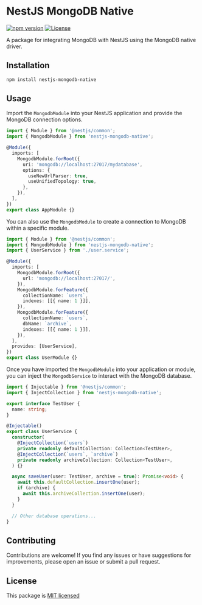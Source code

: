# NestJS MongoDB Native

[![npm version](https://badge.fury.io/js/nestjs-mongodb-native.svg)](https://badge.fury.io/js/nestjs-mongodb-native)
[![License](https://img.shields.io/github/license/Llirik1337/nestjs-mongodb-native)](https://github.com/Llirik1337/nestjs-mongodb-native/blob/master/LICENSE)

A package for integrating MongoDB with NestJS using the MongoDB native driver.

## Installation

```bash
npm install nestjs-mongodb-native
```

## Usage

Import the `MongodbModule` into your NestJS application and provide the MongoDB connection options.

```typescript
import { Module } from '@nestjs/common';
import { MongodbModule } from 'nestjs-mongodb-native';

@Module({
  imports: [
    MongodbModule.forRoot({
      uri: 'mongodb://localhost:27017/mydatabase',
      options: {
        useNewUrlParser: true,
        useUnifiedTopology: true,
      },
    }),
  ],
})
export class AppModule {}
```

You can also use the `MongodbModule` to create a connection to MongoDB within a specific module.

```typescript
import { Module } from '@nestjs/common';
import { MongodbModule } from 'nestjs-mongodb-native';
import { UserService } from './user.service';

@Module({
  imports: [
    MongodbModule.forRoot({
      url: 'mongodb://localhost:27017/',
    }),
    MongodbModule.forFeature({
      collectionName: `users`,
      indexes: [[{ name: 1 }]],
    }),
    MongodbModule.forFeature({
      collectionName: `users`,
      dbName: `archive`,
      indexes: [[{ name: 1 }]],
    }),
  ],
  provides: [UserService],
})
export class UserModule {}
```

Once you have imported the `MongodbModule` into your application or module, you can inject the `MongodbService` to interact with the MongoDB database.

```typescript
import { Injectable } from '@nestjs/common';
import { InjectCollection } from 'nestjs-mongodb-native';

export interface TestUser {
  name: string;
}

@Injectable()
export class UserService {
  constructor(
    @InjectCollection(`users`)
    private readonly defaultCollection: Collection<TestUser>,
    @InjectCollection(`users`, `archive`)
    private readonly archiveCollection: Collection<TestUser>,
  ) {}

  async saveUser(user: TestUser, archive = true): Promise<void> {
    await this.defaultCollection.insertOne(user);
    if (archive) {
      await this.archiveCollection.insertOne(user);
    }
  }

  // Other database operations...
}
```

## Contributing

Contributions are welcome! If you find any issues or have suggestions for improvements, please open an issue or submit a pull request.

## License

This package is [MIT licensed](LICENSE)
